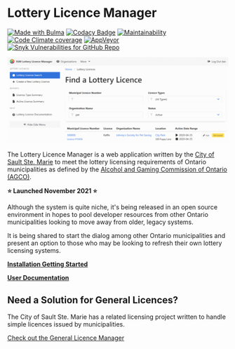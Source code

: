 # Lottery Licence Manager

[<img src="https://bulma.io/images/made-with-bulma.png" alt="Made with Bulma" width="128" height="24" />](https://bulma.io)
[![Codacy Badge](https://img.shields.io/codacy/grade/d2d290ed8f214420aad853c41c90c708)](https://www.codacy.com/gh/cityssm/lottery-licence-manager)
[![Maintainability](https://img.shields.io/codeclimate/maintainability/cityssm/lottery-licence-manager)](https://codeclimate.com/github/cityssm/lottery-licence-manager/maintainability)
[![Code Climate coverage](https://img.shields.io/codeclimate/coverage/cityssm/lottery-licence-manager)](https://codeclimate.com/github/cityssm/lottery-licence-manager/maintainability)
[![AppVeyor](https://img.shields.io/appveyor/build/dangowans/lottery-licence-manager)](https://ci.appveyor.com/project/dangowans/lottery-licence-manager)
[![Snyk Vulnerabilities for GitHub Repo](https://img.shields.io/snyk/vulnerabilities/github/cityssm/lottery-licence-manager)](https://app.snyk.io/org/cityssm/project/85fc64cf-248f-48d3-b438-a3e449295670)

![Lottery Licence Search](docs/assets/images/licence-search.png)

The Lottery Licence Manager is a web application written by the
[City of Sault Ste. Marie](https://saultstemarie.ca/)
to meet the lottery licensing requirements of Ontario municipalities
as defined by the
[Alcohol and Gaming Commission of Ontario (AGCO)](https://www.agco.ca/).

**⭐ Launched November 2021 ⭐**

Although the system is quite niche, it's being released in an open source environment
in hopes to pool developer resources from other Ontario municipalities
looking to move away from older, legacy systems.

It is being shared to start the dialog among other Ontario municipalities
and present an option to those who may be looking to refresh
their own lottery licensing systems.

**[Installation Getting Started](/docs/admin-gettingStarted.md)**

**[User Documentation](https://cityssm.github.io/lottery-licence-manager/)**

## Need a Solution for General Licences?

The City of Sault Ste. Marie has a related licensing project
written to handle simple licences issued by municipalities.

[Check out the General Licence Manager](https://github.com/cityssm/general-licence-manager)
